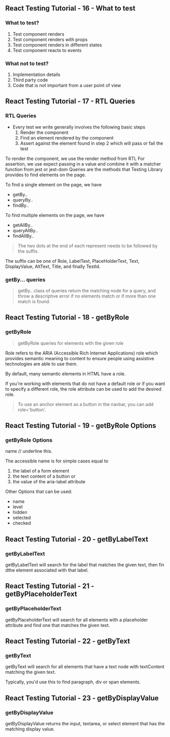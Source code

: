 ## React Testing Tutorial - 16 - What to test

### What to test?

1. Test component renders
2. Test component renders with props
3. Test component renders in different states
4. Test component reacts to events

### What not to test?

1. Implementation details
2. Third party code
3. Code that is not important from a user point of view

## React Testing Tutorial - 17 - RTL Queries

### RTL Queries

- Every test we write generally involves the following basic steps
  1. Render the component
  2. Find an element rendered by the component
  3. Assert against the element found in step 2 which will pass or fail the test

To render the component, we use the render method from RTL
For assertion, we use expect passing in a value and combine it with a matcher function from jest or jest-dom
Queries are the methods that Testing Library provides to find elements on the page.

To find a single element on the page, we have

- getBy..
- queryBy..
- findBy..

To find multiple elements on the page, we have

- getAllBy..
- queryAllBy..
- findAllBy..

> The two dots at the end of each represent needs to be followed by the suffix.

The suffix can be one of Role, LabelText, PlaceHolderText, Text, DisplayValue, AltText, Title, and finally TestId.

### getBy... queries

> getBy.. class of queries return the matching node for a query, and throw a descriptive error if no elements match or if more than one match is found.

## React Testing Tutorial - 18 - getByRole

### getByRole

> getByRole queries for elements with the given role

Role refers to the ARIA (Accessible Rich Internet Applications) role which provides semantic meaning to content to ensure people using assistive technologies are able to use them.

By default, many semantic elements in HTML have a role.

If you're working with elements that do not have a default role or if you want to specify a different role, the role attribute can be used to add the desired role.

> To use an anchor element as a button in the navbar, you can add role='button'.

## React Testing Tutorial - 19 - getByRole Options

### getByRole Options

name // underline this.

The accessible name is for simple cases equal to

1. the label of a form element
2. the text content of a button or
3. the value of the aria-label attribute

Other Options that can be used:

- name
- level
- hidden
- selected
- checked

## React Testing Tutorial - 20 - getByLabelText

### getByLabelText

getByLabelText will search for the label that matches the given text, then fin dthe element associated with that label.

## React Testing Tutorial - 21 - getByPlaceholderText

### getByPlaceholderText

getByPlaceholderText will search for all elements with a placeholder attribute and find one that matches the given text.

## React Testing Tutorial - 22 - getByText

### getByText

getByText will search for all elements that have a text node with textContent matching the given text.

Typically, you'd use this to find paragraph, div or span elements.

## React Testing Tutorial - 23 - getByDisplayValue

### getByDisplayValue

getByDisplayValue returns the input, textarea, or select element that has the matching display value.
